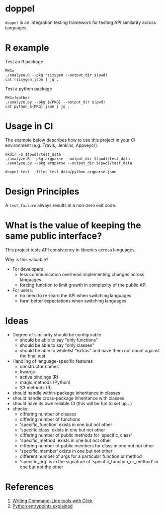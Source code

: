 # doppel

`doppel` is an integration testing framework for testing API similarity across languages.

# R example

Test an R package

```{shell}
PKG=
./analyze.R --pkg rsixygen --output_dir $(pwd)
cat rsixygen.json | jq .
```

Test a python package

```{shell}
PKG=feather
./analyze.py --pkg ${PKG} --output_dir $(pwd)
cat python_${PKG}.json | jq .
```

# Usage in CI

The example below describes how to use this project in your CI environment (e.g. Travis, Jenkins, Appveyor).

```{shell}
mkdir -p $(pwd)/test_data
./analyze.R --pkg argparse --output_dir $(pwd)/test_data
./analyze.py --pkg argparse --output_dir $(pwd)/test_data
```


```{shell}
doppel-test --files test_data/python_argparse.json
```

# Design Principles

A `test_failure` always results in a non-zero exit code.

# What is the value of keeping the same public interface?

This project tests API consistency in libraries across languages.

Why is this valuable?

* For developers:
    * less communication overhead implementing changes across languages
    * forcing function to limit growth in complexity of the public API
* For users:
    * no need to re-learn the API when switching languages
    * form better expectations when switching languages

# Ideas

* Degree of similarity should be configurable
    * should be able to say "only functions"
    * should be able to say "only classes"
    * should be able to whitelist "extras" and have them not count against the final test
* Handling of language-specific features
    * constructor names
    * kwargs
    * active bindings (R)
    * magic methods (Python)
    * S3 methods (R)
* should handle within-package inheritance in classes
* should handle cross-package inheritance with classes
* should have its own reliable CI (this will be fun to set up...)
* checks:
    * differing number of classes
    * differing number of functions
    * 'specific_function' exists in one but not other
    * 'specific class' exists in one but not other
    * differing number of public methods for 'specific_class'
    * 'specific_method' exists in one but not other
    * differing number of public members for class in one but not other
    * 'specific_member' exists in one but not other
    * different number of args for a particular function or method
    * 'specific_arg' is in the signature of 'specific_function_or_method' in one but not the other

# References

1. [Writing Command-Line tools with Click](https://dbader.org/blog/python-commandline-tools-with-click)
2. [Python entrypoints explained](https://amir.rachum.com/blog/2017/07/28/python-entry-points/)
